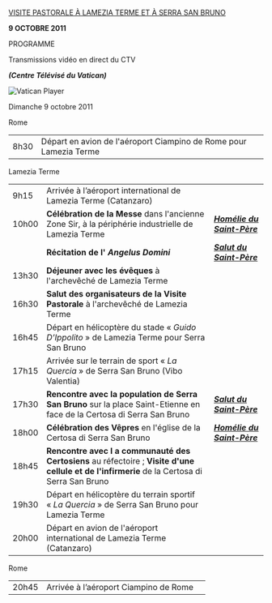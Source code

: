 [VISITE PASTORALE À LAMEZIA TERME ET À SERRA SAN BRUNO](/content/benedict-xvi/fr/travels/2011/index_lamezia-terme.html)

**9 OCTOBRE 2011**

PROGRAMME

Transmissions vidéo en direct du CTV

***(Centre Télévisé du Vatican)***

![Vatican Player](/content/dam/benedict-xvi/imagesimg/player.jpg)

Dimanche 9 octobre 2011

Rome

|     |     |     |
| --- | --- | --- |
| 8h30 | Départ en avion de l'aéroport Ciampino de Rome pour Lamezia Terme |  |

Lamezia Terme

|     |     |     |
| --- | --- | --- |
| 9h15 | Arrivée à l’aéroport international de Lamezia Terme (Catanzaro) |  |
| 10h00 | **Célébration de la Messe** dans l'ancienne Zone Sir, à la périphérie industrielle de Lamezia Terme | ***[Homélie du Saint-Père](/content/benedict-xvi/fr/homilies/2011/documents/hf_ben-xvi_hom_20111009_lamezia-terme.html)*** |
|  | **Récitation de l' *Angelus Domini*** | ***[Salut du Saint-Père](/content/benedict-xvi/fr/angelus/2011/documents/hf_ben-xvi_ang_20111009_lamezia-terme.html)*** |
| 13h30 | **Déjeuner avec les évêques** à l'archevêché de Lamezia Terme |  |
| 16h30 | **Salut des organisateurs de la Visite Pastorale** à l'archevêché de Lamezia Terme |  |
| 16h45 | Départ en hélicoptère du stade « *Guido D’Ippolito* » de Lamezia Terme pour Serra San Bruno |  |
| 17h15 | Arrivée sur le terrain de sport « *La Quercia* » de Serra San Bruno (Vibo Valentia) |  |
| 17h30 | **Rencontre avec la population de Serra San Bruno** sur la place Saint-Etienne en face de la Certosa di Serra San Bruno | ***[Salut du Saint-Père](/content/benedict-xvi/fr/travels/speeches/2011/october/documents/hf_ben-xvi_spe_20111009_serra-san-bruno.html)*** |
| 18h00 | **Célébration des Vêpres** en l'église de la Certosa di Serra San Bruno | ***[Homélie du Saint-Père](/content/benedict-xvi/fr/homilies/2011/documents/hf_ben-xvi_hom_20111009_vespri-serra-san-bruno.html)*** |
| 18h45 | **Rencontre avec l** **a communauté des Certosiens** au réfectoire ; **Visite** **d'une cellule et de l'infirmerie** de la Certosa di Serra San Bruno |  |
| 19h30 | Départ en hélicoptère du terrain sportif « *La Quercia* » de Serra San Bruno pour Lamezia Terme |  |
| 20h00 | Départ en avion de l'aéroport international de Lamezia Terme (Catanzaro) |  |

Rome

|     |     |     |
| --- | --- | --- |
| 20h45 | Arrivée à l’aéroport Ciampino de Rome |  |